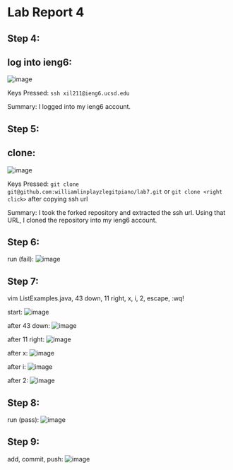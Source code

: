 # Lab Report 4

## Step 4:

**log into ieng6:**
---

![image](https://github.com/williamlinplayzlegitpiano/15Llabreports/assets/55766910/7a10a252-44ee-4899-bc26-74f9c9486872)

Keys Pressed: `ssh xil211@ieng6.ucsd.edu`

Summary: I logged into my ieng6 account.

## Step 5:

clone:
---

![image](https://github.com/williamlinplayzlegitpiano/15Llabreports/assets/55766910/0e5cc96e-9b0a-4e27-943a-ab1aa9163405)

Keys Pressed: `git clone git@github.com:williamlinplayzlegitpiano/lab7.git` or `git clone <right click>` after copying ssh url

Summary: I took the forked repository and extracted the ssh url. Using that URL, I cloned the repository into my ieng6 account.

## Step 6:

run (fail):
![image](https://github.com/williamlinplayzlegitpiano/15Llabreports/assets/55766910/f3d854d0-8336-4a20-a903-2b96015e348a)

## Step 7:

vim ListExamples.java, 43 down,   11 right, x, i, 2, escape, :wq!

start: 
![image](https://github.com/williamlinplayzlegitpiano/15Llabreports/assets/55766910/74e54f5b-d224-4db7-9867-e3de4de5116d)

after 43 down:
![image](https://github.com/williamlinplayzlegitpiano/15Llabreports/assets/55766910/79d54a0e-bcc2-4d07-9298-e91a664c16f5)

after 11 right:
![image](https://github.com/williamlinplayzlegitpiano/15Llabreports/assets/55766910/2087d7c4-9027-4e0a-8101-6464cd7222da)

after x:
![image](https://github.com/williamlinplayzlegitpiano/15Llabreports/assets/55766910/c8ac37e6-f31e-4033-8ad8-aab30aeac9a7)

after i:
![image](https://github.com/williamlinplayzlegitpiano/15Llabreports/assets/55766910/161e25a2-962e-42b2-aa30-019640299a7f)

after 2:
![image](https://github.com/williamlinplayzlegitpiano/15Llabreports/assets/55766910/e686747d-717b-425c-b8fe-b66dd807dd85)

## Step 8:

run (pass):
![image](https://github.com/williamlinplayzlegitpiano/15Llabreports/assets/55766910/dd6d3812-9cad-4f29-ab08-f4e790b1359f)

## Step 9:

add, commit, push:
![image](https://github.com/williamlinplayzlegitpiano/15Llabreports/assets/55766910/8dea82c4-c73a-4755-a369-c3d1cc131eef)
